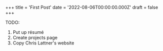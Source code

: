 +++
title = 'First Post'
date = '2022-08-06T00:00:00.000Z'
draft = false
+++

TODO:

1.  Put up résumé
2.  Create projects page
3.  Copy Chris Lattner's website
